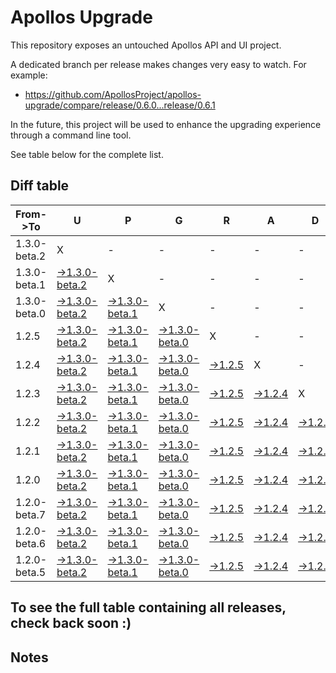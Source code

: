 # Apollos Upgrade

This repository exposes an untouched Apollos API and UI project.

A dedicated branch per release makes changes very easy
to watch. For example:

* https://github.com/ApollosProject/apollos-upgrade/compare/release/0.6.0...release/0.6.1

In the future, this project will be used to enhance the upgrading experience through a command line tool.

See table below for the complete list.

## Diff table

| From->To     | U                                                                                                                      | P                                                                                                                      | G                                                                                                                      | R                                                                                                        | A                                                                                                        | D                                                                                                        | E                                                                                                        |                                                                                                          | T                                                                                                        | I                                                                                                                      | M                                                                                                                      | E   |
| ------------ | ---------------------------------------------------------------------------------------------------------------------- | ---------------------------------------------------------------------------------------------------------------------- | ---------------------------------------------------------------------------------------------------------------------- | -------------------------------------------------------------------------------------------------------- | -------------------------------------------------------------------------------------------------------- | -------------------------------------------------------------------------------------------------------- | -------------------------------------------------------------------------------------------------------- | -------------------------------------------------------------------------------------------------------- | -------------------------------------------------------------------------------------------------------- | ---------------------------------------------------------------------------------------------------------------------- | ---------------------------------------------------------------------------------------------------------------------- | --- |
| 1.3.0-beta.2 | X                                                                                                                      | -                                                                                                                      | -                                                                                                                      | -                                                                                                        | -                                                                                                        | -                                                                                                        | -                                                                                                        | -                                                                                                        | -                                                                                                        | -                                                                                                                      | -                                                                                                                      | -   |
| 1.3.0-beta.1 | [->1.3.0-beta.2](https://github.com/ApollosProject/apollos-upgrade/compare/release/1.3.0-beta.1..release/1.3.0-beta.2) | X                                                                                                                      | -                                                                                                                      | -                                                                                                        | -                                                                                                        | -                                                                                                        | -                                                                                                        | -                                                                                                        | -                                                                                                        | -                                                                                                                      | -                                                                                                                      | -   |
| 1.3.0-beta.0 | [->1.3.0-beta.2](https://github.com/ApollosProject/apollos-upgrade/compare/release/1.3.0-beta.0..release/1.3.0-beta.2) | [->1.3.0-beta.1](https://github.com/ApollosProject/apollos-upgrade/compare/release/1.3.0-beta.0..release/1.3.0-beta.1) | X                                                                                                                      | -                                                                                                        | -                                                                                                        | -                                                                                                        | -                                                                                                        | -                                                                                                        | -                                                                                                        | -                                                                                                                      | -                                                                                                                      | -   |
| 1.2.5        | [->1.3.0-beta.2](https://github.com/ApollosProject/apollos-upgrade/compare/release/1.2.5..release/1.3.0-beta.2)        | [->1.3.0-beta.1](https://github.com/ApollosProject/apollos-upgrade/compare/release/1.2.5..release/1.3.0-beta.1)        | [->1.3.0-beta.0](https://github.com/ApollosProject/apollos-upgrade/compare/release/1.2.5..release/1.3.0-beta.0)        | X                                                                                                        | -                                                                                                        | -                                                                                                        | -                                                                                                        | -                                                                                                        | -                                                                                                        | -                                                                                                                      | -                                                                                                                      | -   |
| 1.2.4        | [->1.3.0-beta.2](https://github.com/ApollosProject/apollos-upgrade/compare/release/1.2.4..release/1.3.0-beta.2)        | [->1.3.0-beta.1](https://github.com/ApollosProject/apollos-upgrade/compare/release/1.2.4..release/1.3.0-beta.1)        | [->1.3.0-beta.0](https://github.com/ApollosProject/apollos-upgrade/compare/release/1.2.4..release/1.3.0-beta.0)        | [->1.2.5](https://github.com/ApollosProject/apollos-upgrade/compare/release/1.2.4..release/1.2.5)        | X                                                                                                        | -                                                                                                        | -                                                                                                        | -                                                                                                        | -                                                                                                        | -                                                                                                                      | -                                                                                                                      | -   |
| 1.2.3        | [->1.3.0-beta.2](https://github.com/ApollosProject/apollos-upgrade/compare/release/1.2.3..release/1.3.0-beta.2)        | [->1.3.0-beta.1](https://github.com/ApollosProject/apollos-upgrade/compare/release/1.2.3..release/1.3.0-beta.1)        | [->1.3.0-beta.0](https://github.com/ApollosProject/apollos-upgrade/compare/release/1.2.3..release/1.3.0-beta.0)        | [->1.2.5](https://github.com/ApollosProject/apollos-upgrade/compare/release/1.2.3..release/1.2.5)        | [->1.2.4](https://github.com/ApollosProject/apollos-upgrade/compare/release/1.2.3..release/1.2.4)        | X                                                                                                        | -                                                                                                        | -                                                                                                        | -                                                                                                        | -                                                                                                                      | -                                                                                                                      | -   |
| 1.2.2        | [->1.3.0-beta.2](https://github.com/ApollosProject/apollos-upgrade/compare/release/1.2.2..release/1.3.0-beta.2)        | [->1.3.0-beta.1](https://github.com/ApollosProject/apollos-upgrade/compare/release/1.2.2..release/1.3.0-beta.1)        | [->1.3.0-beta.0](https://github.com/ApollosProject/apollos-upgrade/compare/release/1.2.2..release/1.3.0-beta.0)        | [->1.2.5](https://github.com/ApollosProject/apollos-upgrade/compare/release/1.2.2..release/1.2.5)        | [->1.2.4](https://github.com/ApollosProject/apollos-upgrade/compare/release/1.2.2..release/1.2.4)        | [->1.2.3](https://github.com/ApollosProject/apollos-upgrade/compare/release/1.2.2..release/1.2.3)        | X                                                                                                        | -                                                                                                        | -                                                                                                        | -                                                                                                                      | -                                                                                                                      | -   |
| 1.2.1        | [->1.3.0-beta.2](https://github.com/ApollosProject/apollos-upgrade/compare/release/1.2.1..release/1.3.0-beta.2)        | [->1.3.0-beta.1](https://github.com/ApollosProject/apollos-upgrade/compare/release/1.2.1..release/1.3.0-beta.1)        | [->1.3.0-beta.0](https://github.com/ApollosProject/apollos-upgrade/compare/release/1.2.1..release/1.3.0-beta.0)        | [->1.2.5](https://github.com/ApollosProject/apollos-upgrade/compare/release/1.2.1..release/1.2.5)        | [->1.2.4](https://github.com/ApollosProject/apollos-upgrade/compare/release/1.2.1..release/1.2.4)        | [->1.2.3](https://github.com/ApollosProject/apollos-upgrade/compare/release/1.2.1..release/1.2.3)        | [->1.2.2](https://github.com/ApollosProject/apollos-upgrade/compare/release/1.2.1..release/1.2.2)        | X                                                                                                        | -                                                                                                        | -                                                                                                                      | -                                                                                                                      | -   |
| 1.2.0        | [->1.3.0-beta.2](https://github.com/ApollosProject/apollos-upgrade/compare/release/1.2.0..release/1.3.0-beta.2)        | [->1.3.0-beta.1](https://github.com/ApollosProject/apollos-upgrade/compare/release/1.2.0..release/1.3.0-beta.1)        | [->1.3.0-beta.0](https://github.com/ApollosProject/apollos-upgrade/compare/release/1.2.0..release/1.3.0-beta.0)        | [->1.2.5](https://github.com/ApollosProject/apollos-upgrade/compare/release/1.2.0..release/1.2.5)        | [->1.2.4](https://github.com/ApollosProject/apollos-upgrade/compare/release/1.2.0..release/1.2.4)        | [->1.2.3](https://github.com/ApollosProject/apollos-upgrade/compare/release/1.2.0..release/1.2.3)        | [->1.2.2](https://github.com/ApollosProject/apollos-upgrade/compare/release/1.2.0..release/1.2.2)        | [->1.2.1](https://github.com/ApollosProject/apollos-upgrade/compare/release/1.2.0..release/1.2.1)        | X                                                                                                        | -                                                                                                                      | -                                                                                                                      | -   |
| 1.2.0-beta.7 | [->1.3.0-beta.2](https://github.com/ApollosProject/apollos-upgrade/compare/release/1.2.0-beta.7..release/1.3.0-beta.2) | [->1.3.0-beta.1](https://github.com/ApollosProject/apollos-upgrade/compare/release/1.2.0-beta.7..release/1.3.0-beta.1) | [->1.3.0-beta.0](https://github.com/ApollosProject/apollos-upgrade/compare/release/1.2.0-beta.7..release/1.3.0-beta.0) | [->1.2.5](https://github.com/ApollosProject/apollos-upgrade/compare/release/1.2.0-beta.7..release/1.2.5) | [->1.2.4](https://github.com/ApollosProject/apollos-upgrade/compare/release/1.2.0-beta.7..release/1.2.4) | [->1.2.3](https://github.com/ApollosProject/apollos-upgrade/compare/release/1.2.0-beta.7..release/1.2.3) | [->1.2.2](https://github.com/ApollosProject/apollos-upgrade/compare/release/1.2.0-beta.7..release/1.2.2) | [->1.2.1](https://github.com/ApollosProject/apollos-upgrade/compare/release/1.2.0-beta.7..release/1.2.1) | [->1.2.0](https://github.com/ApollosProject/apollos-upgrade/compare/release/1.2.0-beta.7..release/1.2.0) | X                                                                                                                      | -                                                                                                                      | -   |
| 1.2.0-beta.6 | [->1.3.0-beta.2](https://github.com/ApollosProject/apollos-upgrade/compare/release/1.2.0-beta.6..release/1.3.0-beta.2) | [->1.3.0-beta.1](https://github.com/ApollosProject/apollos-upgrade/compare/release/1.2.0-beta.6..release/1.3.0-beta.1) | [->1.3.0-beta.0](https://github.com/ApollosProject/apollos-upgrade/compare/release/1.2.0-beta.6..release/1.3.0-beta.0) | [->1.2.5](https://github.com/ApollosProject/apollos-upgrade/compare/release/1.2.0-beta.6..release/1.2.5) | [->1.2.4](https://github.com/ApollosProject/apollos-upgrade/compare/release/1.2.0-beta.6..release/1.2.4) | [->1.2.3](https://github.com/ApollosProject/apollos-upgrade/compare/release/1.2.0-beta.6..release/1.2.3) | [->1.2.2](https://github.com/ApollosProject/apollos-upgrade/compare/release/1.2.0-beta.6..release/1.2.2) | [->1.2.1](https://github.com/ApollosProject/apollos-upgrade/compare/release/1.2.0-beta.6..release/1.2.1) | [->1.2.0](https://github.com/ApollosProject/apollos-upgrade/compare/release/1.2.0-beta.6..release/1.2.0) | [->1.2.0-beta.7](https://github.com/ApollosProject/apollos-upgrade/compare/release/1.2.0-beta.6..release/1.2.0-beta.7) | X                                                                                                                      | -   |
| 1.2.0-beta.5 | [->1.3.0-beta.2](https://github.com/ApollosProject/apollos-upgrade/compare/release/1.2.0-beta.5..release/1.3.0-beta.2) | [->1.3.0-beta.1](https://github.com/ApollosProject/apollos-upgrade/compare/release/1.2.0-beta.5..release/1.3.0-beta.1) | [->1.3.0-beta.0](https://github.com/ApollosProject/apollos-upgrade/compare/release/1.2.0-beta.5..release/1.3.0-beta.0) | [->1.2.5](https://github.com/ApollosProject/apollos-upgrade/compare/release/1.2.0-beta.5..release/1.2.5) | [->1.2.4](https://github.com/ApollosProject/apollos-upgrade/compare/release/1.2.0-beta.5..release/1.2.4) | [->1.2.3](https://github.com/ApollosProject/apollos-upgrade/compare/release/1.2.0-beta.5..release/1.2.3) | [->1.2.2](https://github.com/ApollosProject/apollos-upgrade/compare/release/1.2.0-beta.5..release/1.2.2) | [->1.2.1](https://github.com/ApollosProject/apollos-upgrade/compare/release/1.2.0-beta.5..release/1.2.1) | [->1.2.0](https://github.com/ApollosProject/apollos-upgrade/compare/release/1.2.0-beta.5..release/1.2.0) | [->1.2.0-beta.7](https://github.com/ApollosProject/apollos-upgrade/compare/release/1.2.0-beta.5..release/1.2.0-beta.7) | [->1.2.0-beta.6](https://github.com/ApollosProject/apollos-upgrade/compare/release/1.2.0-beta.5..release/1.2.0-beta.6) | X   |

## To see the full table containing all releases, check back soon :)

## Notes
